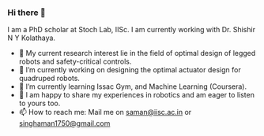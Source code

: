 ### Hi there 👋

I am a PhD scholar at Stoch Lab, IISc. I am currently working with Dr. Shishir N Y Kolathaya. 

<!--
**singhaman1750/singhaman1750** is a ✨ _special_ ✨ repository because its `README.md` (this file) appears on your GitHub profile.
--->

- 🚀 My current research interest lie in the field of optimal design of legged robots and safety-critical controls.
- 🔭 I’m currently working on designing the optimal actuator design for quadruped robots.
- 🌱 I’m currently learning Issac Gym, and Machine Learning (Coursera).
- 💬 I am happy to share my experiences in robotics and am eager to listen to yours too.
- 📫 How to reach me: Mail me on saman@iisc.ac.in or singhaman1750@gmail.com
